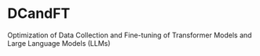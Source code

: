 # DCandFT
Optimization of Data Collection and Fine-tuning of Transformer Models and Large Language Models (LLMs)
